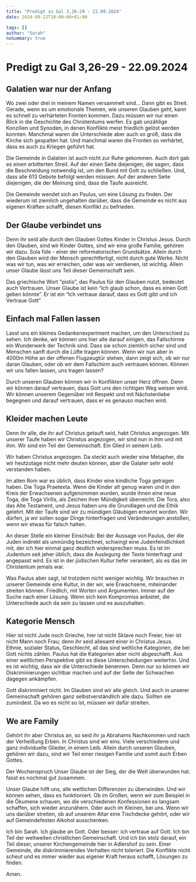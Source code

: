```yaml
---
title: "Predigt zu Gal 3,26-29 - 22.09.2024"
date: 2024-09-22T10:00:00+01:00

tags: []
author: "Sarah"
noSummary: true
---
```

# Predigt zu Gal 3,26-29 - 22.09.2024

## Galatien war nur der Anfang
Wo zwei oder drei in meinem Namen versammelt sind...
Dann gibt es Streit.
Gerade, wenn es um emotionale Themen, wie unseren Glauben geht, kann es schnell zu verhärteten Fronten kommen. Dazu müssen wir nur einen Blick in die Geschichte des Christentums werfen. Es gab unzählige Konzilien und Synoden, in denen Konflikte meist friedlich gelöst werden konnten. Manchmal waren die Unterschiede aber auch so groß, dass die Kirche sich gespalten hat. Und manchmal waren die Fronten so verhärtet, dass es auch zu Kriegen geführt hat.

Die Gemeinde in Galatien ist auch nicht zur Ruhe gekommen. Auch dort gab es einen erbitterten Streit.
Auf der einen Seite diejenigen, die sagen, dass die Beschneidung notwendig ist, um den Bund mit Gott zu schließen. Und, dass alle 613 Gebote befolgt werden müssen.
Auf der anderen Seite diejenigen, die der Meinung sind, dass die Taufe ausreicht.

Die Gemeinde wendet sich an Paulus, um eine Lösung zu finden. Der wiederum ist ziemlich ungehalten darüber, dass die Gemeinde es nicht aus eigenen Kräften schafft,  diesen Konflikt zu befrieden.

## Der Glaube verbindet uns
Denn ihr seid alle durch den Glauben Gottes Kinder in Christus Jesus.
Durch den Glauben, sind wir Kinder Gottes, sind wir eine große Familie, gehören wir dazu.
Sola fide - einer der reformatorischen Grundsätze. Allein durch den Glauben wird der Mensch gerechtfertigt, nicht durch gute Werke. Nicht was wir tun, was wir erreichen, oder was wir verdienen, ist wichtig. Allein unser Glaube lässt uns Teil dieser Gemeinschaft sein.

Das griechische Wort “pistis”, das Paulus für den Glauben nutzt, bedeutet auch Vertrauen. Unser Glaube ist kein “Ich glaub schon, dass es einen Gott geben könnte”. Er ist ein “Ich vertraue darauf, dass es Gott gibt und ich Vertraue Gott”

## Einfach mal Fallen lassen
Lasst uns ein kleines Gedankenexperiment machen, um den Unterschied zu sehen.
Ich denke, wir können uns hier alle darauf einigen, das Fallschirme ein Wunderwerk der Technik sind. Dass sie schon ziemlich sicher sind und Menschen sanft durch die Lüfte tragen können.
Wenn wir nun aber in 4000m Höhe an der offenen Flugzeugtür stehen, dann zeigt sich, ob wir nur daran Glauben, oder ob wir dem Fallschirm auch vertrauen können. Können wir uns fallen lassen, uns tragen lassen?

Durch unseren Glauben können wir in Konflikten unser Herz öffnen. Denn wir können darauf vertrauen, dass Gott uns den richtigen Weg weisen wird. Wir können unserem Gegenüber mit Respekt und mit Nächstenliebe begegnen und darauf vertrauen, dass er es genauso machen wird.

## Kleider machen Leute
Denn ihr alle, die ihr auf Christus getauft seid, habt Christus angezogen.
Mit unserer Taufe haben wir Christus angezogen, wir sind nun in ihm und mit ihm. Wir sind ein Teil der Gemeinschaft. Ein Glied in seinem Leib.

Wir haben Christus angezogen. Da steckt auch wieder eine Metapher, die wir heutzutage nicht mehr deuten können, aber die Galater sehr wohl verstanden haben.

Im alten Rom war es üblich, dass Kinder eine kindliche Toga getragen haben. Die Toga Praetexta. Wenn die Kinder alt genug waren und in den Kreis der Erwachsenen aufgenommen wurden, wurde ihnen eine neue Toga, die Toga Virilis, als Zeichen ihrer Mündigkeit überreicht.
Die Tora, also das Alte Testament, und Jesus haben uns die Grundlagen und die Ethik gelehrt. Mit der Taufe sind wir zu mündigen Gläubigen ernannt worden.
Wir dürfen, ja wir sollen sogar Dinge hinterfragen und Veränderungen anstoßen, wenn wir etwas für falsch halten.

An dieser Stelle ein kleiner Einschub: Bei der Aussage von Paulus, der die Juden indirekt als unmündig bezeichnet, schwingt eine Judenfeindlichkeit mit, der ich hier einmal ganz deutlich widersprechen muss. Es ist im Judentum seit jeher üblich, dass die Auslegung der Texte hinterfragt und angepasst wird. Es ist in der jüdischen Kultur tiefer verankert, als es das im Christentum jemals war.

Was Paulus aber sagt, ist trotzdem nicht weniger wichtig. Wir brauchen in unserer Gemeinde eine Kultur, in der wir, wie Erwachsene, miteinander streiten können. Friedlich, mit Worten und Argumenten. Immer auf der Suche nach einer Lösung. Wenn sich kein Kompromiss anbietet, die Unterschiede auch da sein zu lassen und es auszuhalten.
## Kategorie Mensch
Hier ist nicht Jude noch Grieche, hier ist nicht Sklave noch Freier, hier ist nicht Mann noch Frau; denn ihr seid allesamt einer in Christus Jesus.
Ethnie, sozialer Status, Geschlecht, all das sind weltliche Kategorien, die bei Gott nichts zählen. Paulus hat die Kategorien aber nicht abgeschafft. Aus einer weltlichen Perspektive gibt es diese Unterscheidungen weiterhin.  Und es ist wichtig, dass wir die Unterschiede benennen. Denn nur so können wir Diskriminierungen sichtbar machen und auf der Seite der Schwachen dagegen ankämpfen.

Gott diskriminiert nicht. Im Glauben sind wir alle gleich. Und auch in unserer Gemeinschaft gehören ganz selbstverständlich alle dazu. Sollten sie zumindest. Da wo es nicht so ist, müssen wir dafür streiten.

## We are Family
Gehört ihr aber Christus an, so seid ihr ja Abrahams Nachkommen und nach der Verheißung Erben.
In Christus sind wir eins. Viele verschiedene und ganz individuelle Glieder, in einem Leib. Allein durch unseren Glauben, gehören wir dazu, sind wir Teil einer riesigen Familie und somit auch Erben Gottes.

Der Wochenspruch
Unser Glaube ist der Sieg, der die Welt überwunden hat.
fasst es nochmal gut zusammen.

Unser Glaube hilft uns, alle weltlichen Differenzen zu überwinden. Und wir können sehen, dass es funktioniert. Ob im Großen, wenn wir zum Beispiel in die Ökumene schauen, wo die verschiedenen Konfessionen es langsam schaffen, sich wieder anzunähern. Oder auch im Kleinen, bei uns. Wenn wir uns darüber streiten, ob auf unserem Altar eine Tischdecke gehört, oder wir auf Gemeindefesten Alkohol ausschenken.


Ich bin Sarah. Ich glaube an Gott. Oder besser: ich vertraue auf Gott. Ich bin Teil der weltweiten christlichen Gemeinschaft. Und ich bin stolz darauf, ein Teil dieser, unserer Kirchengemeinde hier in Adlershof zu sein. Einer Gemeinde, die diskriminierendes Verhalten nicht toleriert. Die Konflikte nicht scheut und es immer wieder aus eigener Kraft heraus schafft, Lösungen zu finden.

Amen.
